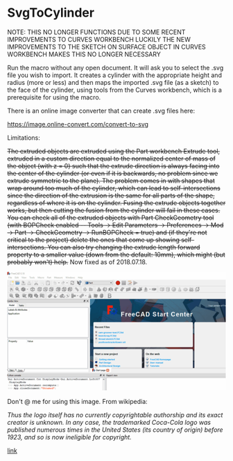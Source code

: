 # SvgToCylinder

NOTE: THIS NO LONGER FUNCTIONS DUE TO SOME RECENT IMPROVEMENTS TO CURVES WORKBENCH
LUCKILY THE NEW IMPROVEMENTS TO THE SKETCH ON SURFACE OBJECT IN CURVES WORKBENCH MAKES THIS NO LONGER NECESSARY

Run the macro without any open document.  It will ask you to select the .svg file you wish to import.  It creates a cylinder with the appropriate height and radius (more or less) and then maps the imported .svg file (as a sketch) to the face of the cylinder, using tools from the Curves workbench, which is a prerequisite for using the macro.

There is an online image converter that can create .svg files here:

<a href="https://image.online-convert.com/convert-to-svg">https://image.online-convert.com/convert-to-svg</a>

Limitations:

<strike>The extruded objects are extruded using the Part workbench Extrude tool, extruded in a custom direction equal to the normalized center of mass of the object (with z = 0) such that the extrude direction is always facing into the center of the cylinder (or even if it is backwards, no problem since we extrude symmetric to the plane).  The problem comes in with shapes that wrap around too much of the cylinder, which can lead to self-intersections since the direction of the extrusion is the same for all parts of the shape, regardless of where it is on the cylinder.  Fusing the extrude objects together works, but then cutting the fusion from the cylinder will fail in these cases.  You can check all of the extruded objects with Part CheckGeometry tool (with BOPCheck enabled -- Tools -> Edit Parameters -> Preferences -> Mod -> Part -> CheckGeometry -> RunBOPCheck = true) and (if they're not critical to the project) delete the ones that come up showing self-intersections.  You can also try changing the extrude length forward property to a smaller value (down from the default: 10mm), which might (but probably won't) help.</strike>  Now fixed as of 2018.07.18.

<img src="coca-cola.gif" alt='animated gif'>

Don't @ me for using this image.  From wikipedia:

<i>Thus the logo itself has no currently copyrightable authorship and its exact creator is unknown. In any case, the trademarked Coca-Cola logo was published numerous times in the United States (its country of origin) before 1923, and so is now ineligible for copyright.</i>

<a href="https://en.m.wikipedia.org/wiki/File:Coca-Cola_logo.svg">link</a>
